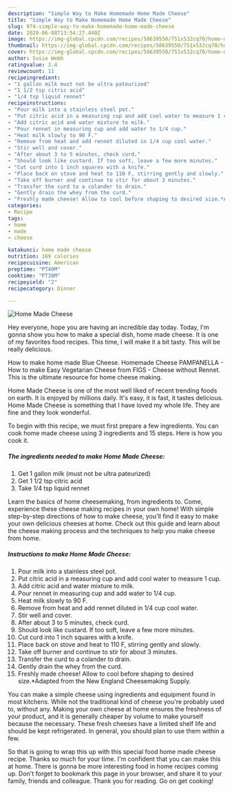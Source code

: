 ```yaml
---
description: "Simple Way to Make Homemade Home Made Cheese"
title: "Simple Way to Make Homemade Home Made Cheese"
slug: 974-simple-way-to-make-homemade-home-made-cheese
date: 2020-06-08T13:54:27.440Z
image: https://img-global.cpcdn.com/recipes/58639550/751x532cq70/home-made-cheese-recipe-main-photo.jpg
thumbnail: https://img-global.cpcdn.com/recipes/58639550/751x532cq70/home-made-cheese-recipe-main-photo.jpg
cover: https://img-global.cpcdn.com/recipes/58639550/751x532cq70/home-made-cheese-recipe-main-photo.jpg
author: Susie Webb
ratingvalue: 3.4
reviewcount: 11
recipeingredient:
- "1 gallon milk must not be ultra pateurized"
- "1 1/2 tsp citric acid"
- "1/4 tsp liquid rennet"
recipeinstructions:
- "Pour milk into a stainless steel pot."
- "Put citric acid in a measuring cup and add cool water to measure 1 cup."
- "Add citric acid and water mixture to milk."
- "Pour rennet in measuring cup and add water to 1/4 cup."
- "Heat milk slowly to 90 F."
- "Remove from heat and add rennet diluted in 1/4 cup cool water."
- "Stir well and cover."
- "After about 3 to 5 minutes, check curd."
- "Should look like custard. If too soft, leave a few more minutes."
- "Cut curd into 1 inch squares with a knife."
- "Place back on stove and heat to 110 F, stirring gently and slowly."
- "Take off burner and continue to stir for about 3 minutes."
- "Transfer the curd to a colander to drain."
- "Gently drain the whey from the curd."
- "Freshly made cheese! Allow to cool before shaping to desired size.*Adapted from the New England Cheesemaking Supply."
categories:
- Recipe
tags:
- home
- made
- cheese

katakunci: home made cheese 
nutrition: 169 calories
recipecuisine: American
preptime: "PT40M"
cooktime: "PT38M"
recipeyield: "2"
recipecategory: Dinner

---
```



![Home Made Cheese](https://img-global.cpcdn.com/recipes/58639550/751x532cq70/home-made-cheese-recipe-main-photo.jpg)

Hey everyone, hope you are having an incredible day today. Today, I'm gonna show you how to make a special dish, home made cheese. It is one of my favorites food recipes. This time, I will make it a bit tasty. This will be really delicious.

How to make home made Blue Cheese. Homemade Cheese PAMPANELLA - How to make Easy Vegetarian Cheese from FIGS - Cheese without Rennet. This is the ultimate resource for home cheese making.

Home Made Cheese is one of the most well liked of recent trending foods on earth. It is enjoyed by millions daily. It's easy, it is fast, it tastes delicious. Home Made Cheese is something that I have loved my whole life. They are fine and they look wonderful.


To begin with this recipe, we must first prepare a few ingredients. You can cook home made cheese using 3 ingredients and 15 steps. Here is how you cook it.

<!--inarticleads1-->

##### The ingredients needed to make Home Made Cheese:

1. Get 1 gallon milk (must not be ultra pateurized)
1. Get 1 1/2 tsp citric acid
1. Take 1/4 tsp liquid rennet


Learn the basics of home cheesemaking, from ingredients to. Come, experience these cheese making recipes in your own home! With simple step-by-step directions of how to make cheese, you&#39;ll find it easy to make your own delicious cheeses at home. Check out this guide and learn about the cheese making process and the techniques to help you make cheese from home. 

<!--inarticleads2-->

##### Instructions to make Home Made Cheese:

1. Pour milk into a stainless steel pot.
1. Put citric acid in a measuring cup and add cool water to measure 1 cup.
1. Add citric acid and water mixture to milk.
1. Pour rennet in measuring cup and add water to 1/4 cup.
1. Heat milk slowly to 90 F.
1. Remove from heat and add rennet diluted in 1/4 cup cool water.
1. Stir well and cover.
1. After about 3 to 5 minutes, check curd.
1. Should look like custard. If too soft, leave a few more minutes.
1. Cut curd into 1 inch squares with a knife.
1. Place back on stove and heat to 110 F, stirring gently and slowly.
1. Take off burner and continue to stir for about 3 minutes.
1. Transfer the curd to a colander to drain.
1. Gently drain the whey from the curd.
1. Freshly made cheese! Allow to cool before shaping to desired size.*Adapted from the New England Cheesemaking Supply.


You can make a simple cheese using ingredients and equipment found in most kitchens. While not the traditional kind of cheese you&#39;re probably used to, without any. Making your own cheese at home ensures the freshness of your product, and it is generally cheaper by volume to make yourself because the necessary. These fresh cheeses have a limited shelf life and should be kept refrigerated. In general, you should plan to use them within a few. 

So that is going to wrap this up with this special food home made cheese recipe. Thanks so much for your time. I'm confident that you can make this at home. There is gonna be more interesting food in home recipes coming up. Don't forget to bookmark this page in your browser, and share it to your family, friends and colleague. Thank you for reading. Go on get cooking!
